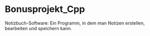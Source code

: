 # Bonusprojekt_Cpp

Notizbuch-Software: Ein Programm, in dem man Notizen erstellen, bearbeiten und speichern kann.
